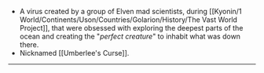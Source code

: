 - A virus created by a group of Elven mad scientists, during [[Kyonin/1 World/Continents/Uson/Countries/Golarion/History/The Vast World Project]], that were obsessed with exploring the deepest parts of the ocean and creating the "*perfect creature*" to inhabit what was down there.
- Nicknamed [[Umberlee's Curse]].

---